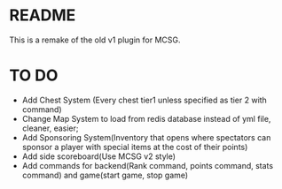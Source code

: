 # README #

This is a remake of the old v1 plugin for MCSG.

# TO DO #
* Add Chest System (Every chest tier1 unless specified as tier 2 with command)
* Change Map System to load from redis database instead of yml file, cleaner, easier;
* Add Sponsoring System(Inventory that opens where spectators can sponsor a player with special items at the cost of their points)
* Add side scoreboard(Use MCSG v2 style)
* Add commands for backend(Rank command, points command, stats command) and game(start game, stop game)